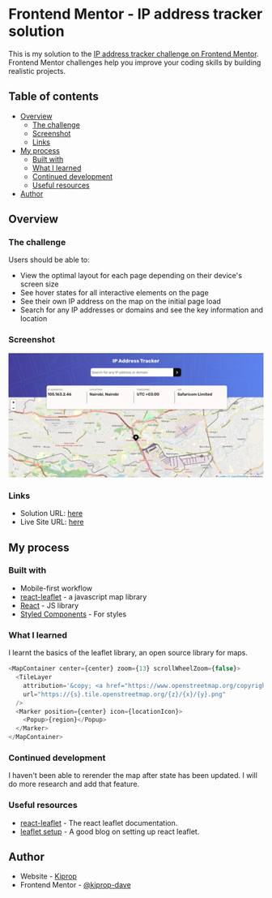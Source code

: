 # Frontend Mentor - IP address tracker solution

This is my solution to the [IP address tracker challenge on Frontend Mentor](https://www.frontendmentor.io/challenges/ip-address-tracker-I8-0yYAH0). Frontend Mentor challenges help you improve your coding skills by building realistic projects.

## Table of contents

- [Overview](#overview)
  - [The challenge](#the-challenge)
  - [Screenshot](#screenshot)
  - [Links](#links)
- [My process](#my-process)
  - [Built with](#built-with)
  - [What I learned](#what-i-learned)
  - [Continued development](#continued-development)
  - [Useful resources](#useful-resources)
- [Author](#author)

## Overview

### The challenge

Users should be able to:

- View the optimal layout for each page depending on their device's screen size
- See hover states for all interactive elements on the page
- See their own IP address on the map on the initial page load
- Search for any IP addresses or domains and see the key information and location

### Screenshot

![](/public/screenshot/ip-address.png)

### Links

- Solution URL: [here](https://www.frontendmentor.io/solutions/responsive-ip-address-tracker-7qDlOkgv91)
- Live Site URL: [here](https://ip-address-tracker-alpha-blush.vercel.app/)

## My process

### Built with

- Mobile-first workflow
- [react-leaflet](https://react-leaflet.js.org/) - a javascript map library
- [React](https://reactjs.org/) - JS library
- [Styled Components](https://styled-components.com/) - For styles

### What I learned

I learnt the basics of the leaflet library, an open source library for maps.

```js
<MapContainer center={center} zoom={13} scrollWheelZoom={false}>
  <TileLayer
    attribution='&copy; <a href="https://www.openstreetmap.org/copyright">OpenStreetMap</a> contributors'
    url="https://{s}.tile.openstreetmap.org/{z}/{x}/{y}.png"
  />
  <Marker position={center} icon={locationIcon}>
    <Popup>{region}</Popup>
  </Marker>
</MapContainer>
```

### Continued development

I haven't been able to rerender the map after state has been updated. I will do more research and add that feature.

### Useful resources

- [react-leaflet](https://react-leaflet.js.org/) - The react leaflet documentation.
- [leaflet setup](https://blog.logrocket.com/react-leaflet-tutorial/) - A good blog on setting up react leaflet.

## Author

- Website - [Kiprop](https://www.tanuikiprop.gq)
- Frontend Mentor - [@kiprop-dave](https://www.frontendmentor.io/profile/kiprop-dave)
